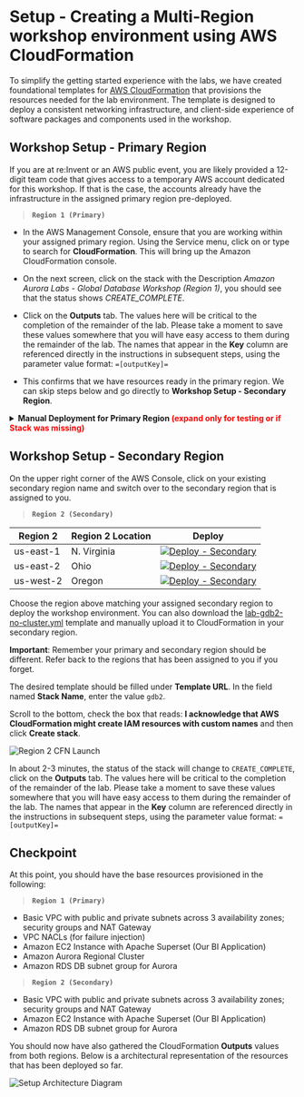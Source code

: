 # Setup - Creating a Multi-Region workshop environment using AWS CloudFormation

To simplify the getting started experience with the labs, we have created foundational templates for <a href="https://aws.amazon.com/cloudformation/" target="_blank">AWS CloudFormation</a> that provisions the resources needed for the lab environment. The template is designed to deploy a consistent networking infrastructure, and client-side experience of software packages and components used in the workshop.


## Workshop Setup - Primary Region

If you are at re:Invent or an AWS public event, you are likely provided a 12-digit team code that gives access to a temporary AWS account dedicated for this workshop. If that is the case, the accounts already have the infrastructure in the assigned primary region pre-deployed.

> **`Region 1 (Primary)`**

* In the AWS Management Console, ensure that you are working within your assigned primary region. Using the Service menu, click on or type to search for **CloudFormation**. This will bring up the Amazon CloudFormation console.

* On the next screen, click on the stack with the Description *Amazon Aurora Labs - Global Database Workshop (Region 1)*, you should see that the status shows *CREATE_COMPLETE*.

* Click on the **Outputs** tab. The values here will be critical to the completion of the remainder of the lab.  Please take a moment to save these values somewhere that you will have easy access to them during the remainder of the lab. The names that appear in the **Key** column are referenced directly in the instructions in subsequent steps, using the parameter value format: ``=[outputKey]=``

* This confirms that we have resources ready in the primary region. We can skip steps below and go directly to **Workshop Setup - Secondary Region**.

<details>
<summary><b>Manual Deployment for Primary Region <span style="color:red;">(expand only for testing or if Stack was missing)</span></b></summary>

If this is for AWS staff testing, or if you do not have the stack auto-deployed in your primary region. <a href="manual-cfn1.md">Click here for instructions for manual deployment.</a>

</details>

## Workshop Setup - Secondary Region

On the upper right corner of the AWS Console, click on your existing secondary region name and switch over to the secondary region that is assigned to you.

> **`Region 2 (Secondary)`**

| Region 2 | Region 2 Location | Deploy |
| --- | --- | --- |
| us-east-1 | N. Virginia |  <a href="https://console.aws.amazon.com/cloudformation/home?region=us-east-1#/stacks/create/review?stackName=gdb2&templateURL=https://s3.amazonaws.com/ams-labs-prod-content-us-east-1/templates/lab-gdb2-no-cluster.yml" target="_blank"><img src="../../assets/images/cloudformation-launch-stack.png" alt="Deploy - Secondary"></a> |
| us-east-2 | Ohio | <a href="https://console.aws.amazon.com/cloudformation/home?region=us-east-2#/stacks/create/review?stackName=gdb2&templateURL=https://s3.amazonaws.com/ams-labs-prod-content-us-east-1/templates/lab-gdb2-no-cluster.yml" target="_blank"><img src="../../assets/images/cloudformation-launch-stack.png" alt="Deploy - Secondary"></a> |
| us-west-2 | Oregon | <a href="https://console.aws.amazon.com/cloudformation/home?region=us-west-2#/stacks/create/review?stackName=gdb2&templateURL=https://s3.amazonaws.com/ams-labs-prod-content-us-east-1/templates/lab-gdb2-no-cluster.yml" target="_blank"><img src="../../assets/images/cloudformation-launch-stack.png" alt="Deploy - Secondary"></a> |

Choose the region above matching your assigned secondary region to deploy the workshop environment. You can also download the [lab-gdb2-no-cluster.yml](/templates/lab-gdb2-no-cluster.yml) template and manually upload it to CloudFormation in your secondary region.

**Important**: Remember your primary and secondary region should be different. Refer back to the regions that has been assigned to you if you forget.

The desired template should be filled under **Template URL**. In the field named **Stack Name**, enter the value `gdb2`.

Scroll to the bottom, check the box that reads: **I acknowledge that AWS CloudFormation might create IAM resources with custom names** and then click **Create stack**.

<span class="image">![Region 2 CFN Launch](setup-cfn-gdb2a.png)</span>

In about 2-3 minutes, the status of the stack will change to `CREATE_COMPLETE`, click on the **Outputs** tab. The values here will be critical to the completion of the remainder of the lab.  Please take a moment to save these values somewhere that you will have easy access to them during the remainder of the lab. The names that appear in the **Key** column are referenced directly in the instructions in subsequent steps, using the parameter value format: ``=[outputKey]=``


## Checkpoint

At this point, you should have the base resources provisioned in the following:

> **`Region 1 (Primary)`**

* Basic VPC with public and private subnets across 3 availability zones; security groups and NAT Gateway
* VPC NACLs (for failure injection)
* Amazon EC2 Instance with Apache Superset (Our BI Application)
* Amazon Aurora Regional Cluster
* Amazon RDS DB subnet group for Aurora

> **`Region 2 (Secondary)`**

* Basic VPC with public and private subnets across 3 availability zones; security groups and NAT Gateway
* Amazon EC2 Instance with Apache Superset (Our BI Application)
* Amazon RDS DB subnet group for Aurora

You should now have also gathered the CloudFormation **Outputs** values from both regions. Below is a architectural representation of the resources that has been deployed so far.

![Setup Architecture Diagram](setup-arch.png)
